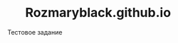 # Rozmaryblack.github.io
Тестовое задание
<!DOCTYPE html>
<html>
	<head>
		<title>Тест</title>
		<style>
		.fon
			{
			position: fixed;
			display: block;
			position: absolute;
			background-color: #d6d6d6;
			width: 53%;
			height:120%;
			top: 5%;
			left: 23%;
			padding: 8px 8px;

			
			box-shadow: 0 0 40px rgba(0,0,0,0.5);
			}

		img
		{
		    position: fixed left;
			width: 30%;
			height:30%;
			margin-top: -320px;
			margin-left: 100px;

		}
		.hate
			{
			position: fixed right;
			margin-left: 470px;
			background-color: #fff;
			width: 43%;
			height:5%;
			top: -39%;
			left: 33%;

			
			}
		h1
			{
			text-align: justify;
			margin-left: 40px;
			margin-top: 40px;
						
			}
		.hat
			{
			margin-left: 470px;
			background-color: #fff;
			width: 43%;
			height: 23%;
			top: 10%;
			left: 33%;
			
			
			}
		h2
			{
			text-align: justify;
			margin-left: 20px;
			margin-top: 20px;
			}
		
		table
			{
			height: 40%;
			width: 80%;
			margin-top: 20px;
			margin-left: 100px;

			}
		caption
			{
			margin-bottom: -0px;
			height: 18%;
			width: 100%;
			}
		th
			{
			text-align: center;
			}
		td
			{
			text-align: center;
			}
		.pat1
		{
			text-align: center;
		}
		.pat2
		{
			text-align: center;
		}
		</style>
	</head>
	<body style="background-image: url(watercolor-textures-10.jpg)">
			<div class="fon">
			<div class="foto">
			
			<div class="hate"><h1>Рахманинова Елизавета</h1></div>
			
			<div class="hat">
			<h2>
			<br>
				Дата рождения: <i>14 сентября 2001 г.</i><br>
				Адрес:<i> г. Челябинск</i><br>
				Телефон: <i>+7 (912) 477-54-78</i><br>
				Эл. почта:<i> rozmaryblack@gmail.com</i><br>
				Опыт работы:<i> без опыта</i><br>
				Специальность:<i> разработчик веб</i><br>
				<i>и мультимедийных приложений</i>
			</h2><br></div></div>
			<img src="foto.jpg""></img>
			<table border="1" rules="all" bgcolor="#fff" height="40px" width="30px">
			<caption style="font-size"30px"><br><b>Знания программ и языков разметки<b></caption>
				<tr>
					<th></th>
					<th>Очень хорошие</th>
					<th>Хорошие</th>
					<th>Средние</th>
					<th>Ниже среднего</th>
					<th>Плохие</th>
				<tr><td>HTML</td><td></td><td></td><td>+</td><td></td><td></td></tr>
				<tr><td>CSS</td><td></td><td></td><td>+</td><td></td><td></td></tr>
				<tr><td>Adobe Photoshop CS6</td><td>+</td><td></td><td></td><td></td><td></td></tr>
				<tr><td>Corel Draw</td><td></td><td></td><td>+</td><td></td><td></td></tr>
				<tr><td>Blender</td><td></td><td>+</td><td></td><td></td><td></td></tr>
				</table>
				 <form name="test" method="post" action="input1.php">
					<div class="pat1"><p><b>Телефон:</b><br>
					<input type="tel" size="40" value="8-800-555-35-35">
					</p></div>
					<div class="pat2"><p><b>Ваше имя:</b><br>
					<input type="text" size="40" value="Александр Сергеевич">
					</p></div>
			</form>
				</div>
			</body>
</html>
